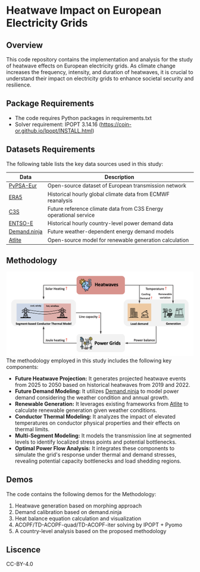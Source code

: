 # Heatwave Impact on European Electricity Grids

## Overview
This code repository contains the implementation and analysis for the study of heatwave effects on European electricity grids. As climate change increases the frequency, intensity, and duration of heatwaves, it is crucial to understand their impact on electricity grids to enhance societal security and resilience.

## Package Requirements
- The code requires Python packages in requirements.txt
- Solver requirement: IPOPT 3.14.16 (https://coin-or.github.io/Ipopt/INSTALL.html)



## Datasets Requirements
The following table lists the key data sources used in this study:

| Data | Description |
|------|-------------|
| [PyPSA-Eur](https://pypsa-eur.readthedocs.io/) | Open-source dataset of European transmission network |
| [ERA5](https://cds.climate.copernicus.eu/datasets/reanalysis-era5-pressure-levels?tab=overview) | Historical hourly global climate data from ECMWF reanalysis |
| [C3S](https://cds.climate.copernicus.eu/datasets/sis-energy-derived-projections?tab=overview) | Future reference climate data from C3S Energy operational service |
| [ENTSO-E](https://www.entsoe.eu/data/power-stats/) | Historical hourly country-level power demand data |
| [Demand.ninja](https://demand.ninja/) | Future weather-dependent energy demand models |
| [Atlite](https://github.com/PyPSA/atlite) | Open-source model for renewable generation calculation |

## Methodology
![Alt text](framework.png)
The methodology employed in this study includes the following key components:

- **Future Heatwave Projection:** It generates projected heatwave events from 2025 to 2050 based on historical heatwaves from 2019 and 2022.
- **Future Demand Modeling:** It utilizes [Demand.ninja](https://demand.ninja/) to model power demand considering the weather condition and annual growth.
- **Renewable Generation:** It leverages existing frameworks from [Atlite](https://github.com/PyPSA/atlite) to calculate renewable generation given weather conditions.
- **Conductor Thermal Modeling:** It analyzes the impact of elevated temperatures on conductor physical properties and their effects on thermal limits.
- **Multi-Segment Modeling:** It models the transmission line at segmented levels to identify localized stress points and potential bottlenecks.
- **Optimal Power Flow Analysis:** It integrates these components to simulate the grid's response under thermal and demand stresses, revealing potential capacity bottlenecks and load shedding regions.


## Demos
The code contains the following demos for the Methodology:
1. Heatwave generation based on morphing approach
2. Demand calibration based on demand.ninja
3. Heat balance equation calculation and visualization
4. ACOPF/TD-ACOPF-quad/TD-ACOPF-iter solving by IPOPT + Pyomo
5. A country-level analysis based on the proposed methodology

## Liscence
CC-BY-4.0


